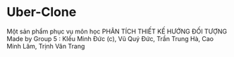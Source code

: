 # Uber-Clone
Một sản phẩm phục vụ môn học PHÂN TÍCH THIẾT KẾ HƯỚNG ĐỐI TƯỢNG
Made by Group 5 : KIều Minh Đức (c), Vũ Quý Đức, Trần Trung Hà, Cao Minh Lâm, Trịnh Vân Trang